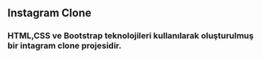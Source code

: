 ## Instagram Clone

### HTML,CSS ve Bootstrap teknolojileri kullanılarak oluşturulmuş bir intagram clone projesidir.

